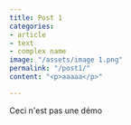 ```yaml
---
title: Post 1
categories:
- article
- text
- complex name
image: "/assets/image 1.png"
permalink: "/post1/"
content: "<p>aaaaa</p>"

---
```

Ceci n'est pas une démo
